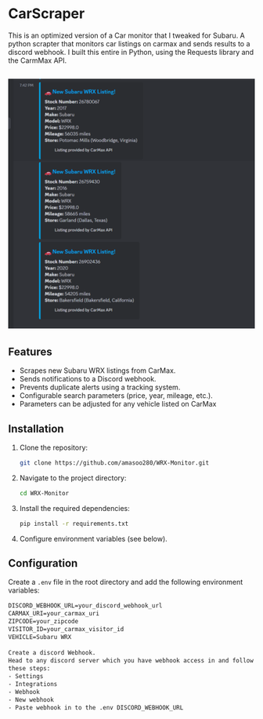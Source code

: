 ﻿# CarScraper
This is an optimized version of a Car monitor that I tweaked for Subaru. A python scrapter that monitors car listings on carmax and sends results to a discord webhook.
I built this entire in Python, using the Requests library and the CarmMax API. 
## ![This is an example of what a successful sent webhook should look like!](https://raw.githubusercontent.com/amasoo280/WRX-Monitor/main/WRXMonitor.PNG)
## Features
- Scrapes new Subaru WRX listings from CarMax.
- Sends notifications to a Discord webhook.
- Prevents duplicate alerts using a tracking system.
- Configurable search parameters (price, year, mileage, etc.).
- Parameters can be adjusted for any vehicle listed on CarMax

## Installation

1. Clone the repository:
   ```bash
   git clone https://github.com/amasoo280/WRX-Monitor.git
   ```
2. Navigate to the project directory:
   ```bash
   cd WRX-Monitor
   ```
3. Install the required dependencies:
   ```bash
   pip install -r requirements.txt
   ```
4. Configure environment variables (see below).

## Configuration

Create a `.env` file in the root directory and add the following environment variables:

```plaintext
DISCORD_WEBHOOK_URL=your_discord_webhook_url
CARMAX_URI=your_carmax_uri
ZIPCODE=your_zipcode
VISITOR_ID=your_carmax_visitor_id
VEHICLE=Subaru WRX

Create a discord Webhook.
Head to any discord server which you have webhook access in and follow these steps:
- Settings
- Integrations
- Webhook
- New webhook
- Paste webhook in to the .env DISCORD_WEBHOOK_URL





